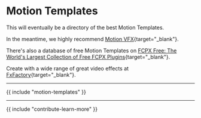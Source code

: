 # Motion Templates

This will eventually be a directory of the best Motion Templates.

In the meantime, we highly recommend [Motion VFX](https://www.motionvfx.com){target="_blank"}.

There's also a database of free Motion Templates on [FCPX Free: The World's Largest Collection of Free FCPX Plugins](https://fcpxfree.com){target="_blank"}.

Create with a wide range of great video effects at [FxFactory](https://fxfactory.com){target="_blank"}.

---

{{ include "motion-templates" }}

---

{{ include "contribute-learn-more" }}